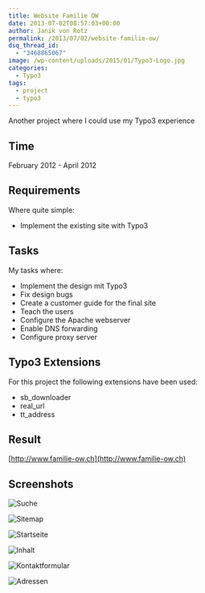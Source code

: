 ```yaml
---
title: Website Familie OW
date: 2013-07-02T08:57:03+00:00
author: Janik von Rotz
permalink: /2013/07/02/website-familie-ow/
dsq_thread_id:
  - "3468865067"
image: /wp-content/uploads/2015/01/Typo3-Logo.jpg
categories:
  - Typo3
tags:
  - project
  - typo3
---
```

Another project where I could use my Typo3 experience
<!--more-->
## Time

February 2012 - April 2012

## Requirements

Where quite simple:

* Implement the existing site with Typo3

## Tasks

My tasks where:

* Implement the design mit Typo3
* Fix design bugs
* Create a customer guide for the final site
* Teach the users
* Configure the Apache webserver
* Enable DNS forwarding
* Configure proxy server

## Typo3 Extensions

For this project the following extensions have been used:

* sb_downloader
* real_url
* tt_address

## Result

[http://www.familie-ow.ch](http://www.familie-ow.ch)

## Screenshots

![Suche](/wp-content/uploads/2013/07/Suche-1024x647.jpg)

![Sitemap](/wp-content/uploads/2013/07/Sitemap-1024x532.jpg)

![Startseite](/wp-content/uploads/2013/07/Startseite-1024x436.jpg)

![Inhalt](/wp-content/uploads/2013/07/Inhalt-1024x535.jpg)

![Kontaktformular](/wp-content/uploads/2013/07/Kontaktformular-1024x780.jpg)

![Adressen](/wp-content/uploads/2013/07/Adressen-1024x462.jpg)
